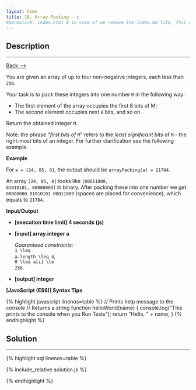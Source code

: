 ```yaml
---
layout: home
title: 18. Array Packing - c
#permalink: index.html # in case of we remove the index.md file, this doc will be the index page
---
```


<div class="row">
<div class="columnStmt" markdown="1">

## Description

---

[Back --> ](../README.md)

You are given an array of up to four non-negative integers, each less than <code>256</code>.

Your task is to pack these integers into one number <code>M</code> in the following way:

- The first element of the array occupies the first 8 bits of M;
- The second element occupies next <code>8</code> bits, and so on.

Return the obtained integer <code>M</code>.

Note: the phrase "_first bits of_ <code>M</code>" refers to the _least significant bits_ of <code>M</code> - the right-most bits of an integer. For further clarification see the following example.

**Example**

For <code>a = [24, 85, 0]</code>, the output should be
<code>arrayPacking(a) = 21784</code>.

An array <code>[24, 85, 0]</code> looks like <code>[00011000, 01010101, 00000000]</code> in binary.
After packing these into one number we get <code>00000000 01010101 00011000</code> (spaces are placed for convenience), which equals to <code>21784</code>.

**Input/Output**

- **[execution time limit] 4 seconds (js)**

- **[input] array.integer a**

  _Guaranteed constraints:_<br>
  <code type='math/tex'>1 \leq a.length \leq 4</code>,<br>
  <code type='math/tex'>0 \leq a[i] \le 256</code>.

- **[output] integer**

**[JavaScript (ES6)] Syntax Tips**

{% highlight javascript linenos=table %}
// Prints help message to the console
// Returns a string
function helloWorld(name) {
console.log("This prints to the console when you Run Tests");
return "Hello, " + name;
}
{% endhighlight %}

</div>
<div class="columnSol" markdown="1">

## Solution

---

{% highlight sql linenos=table %}

{% include_relative solution.js %}

{% endhighlight %}

</div>
</div>
